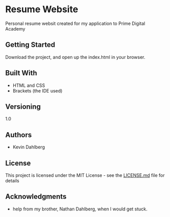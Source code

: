 # Resume Website

Personal resume websit created for my application to Prime Digital Academy

## Getting Started

Download the project, and open up the index.html in your browser.  


## Built With

* HTML and CSS
* Brackets (the IDE used)

## Versioning

1.0

## Authors

* Kevin Dahlberg

## License

This project is licensed under the MIT License - see the [LICENSE.md](LICENSE.md) file for details

## Acknowledgments

* help from my brother, Nathan Dahlberg, when I would get stuck.
